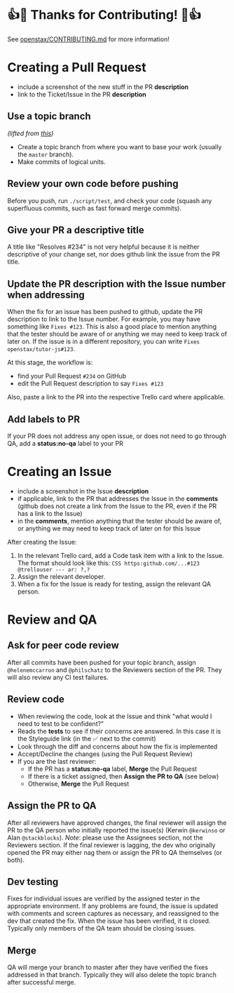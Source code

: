 # :+1::tada: Thanks for Contributing! :tada::+1:

See [openstax/CONTRIBUTING.md](https://github.com/openstax/napkin-notes/blob/master/CONTRIBUTING.md) for more information!

# Creating a Pull Request

- include a screenshot of the new stuff in the PR **description**
- link to the Ticket/Issue in the PR **description**

## Use a topic branch
*(lifted from [this](https://github.com/puppetlabs/puppet/blob/master/CONTRIBUTING.md))*

- Create a topic branch from where you want to base your work (usually the `master` branch).
- Make commits of logical units.

## Review your own code before pushing
Before you push, run `./script/test`, and check your code (squash any superfluous commits, such as fast forward merge commits).

## Give your PR a descriptive title
A title like "Resolves #234" is not very helpful because it is neither descriptive of your change set, nor does github link the issue from the PR title.

## Update the PR description with the Issue number when addressing
When the fix for an issue has been pushed to github, update the PR description to link to the Issue number. For example, you may have something like `Fixes #123`. This is also a good place to mention anything that the tester should be aware of or anything we may need to keep track of later on. If the issue is in a different repository, you can write `Fixes openstax/tutor-js#123`.

At this stage, the workflow is:

  - find your Pull Request `#234` on GitHub
  - edit the Pull Request description to say `Fixes #123`

Also, paste a link to the PR into the respective Trello card where applicable.

## Add labels to PR
If your PR does not address any open issue, or does not need to go through QA, add a **status:no-qa** label to your PR

# Creating an Issue
- include a screenshot in the Issue **description**
- if applicable, link to the PR that addresses the Issue in the **comments** (github does not create a link from the Issue to the PR, even if the PR has a link to the Issue)
- in the **comments**, mention anything that the tester should be aware of, or anything we may need to keep track of later on for this Issue

After creating the Issue:

1. In the relevant Trello card, add a Code task item with a link to the Issue. The format should look like this: `CSS https:github.com/...#123 @trellouser --- ar: ?,?`
1. Assign the relevant developer.
1. When a fix for the Issue is ready for testing, assign the relevant QA person.

# Review and QA

## Ask for peer code review
After all commits have been pushed for your topic branch, assign `@helenemccarron` and `@philschatz` to the Reviewers section of the PR. They will also review any CI test failures.

## Review code

- When reviewing the code, look at the Issue and think "what would I need to test to be confident?"
- Reads the **tests** to see if their concerns are answered. In this case it is the Styleguide link (in the :white_check_mark: next to the commit)
- Look through the diff and concerns about how the fix is implemented
- Accept/Decline the changes (using the Pull Request Review)
- If you are the last reviewer:
  - If the PR has a **status:no-qa** label, **Merge** the Pull Request
  - If there is a ticket assigned, then **Assign the PR to QA** (see below)
  - Otherwise, **Merge** the Pull Request


## Assign the PR to QA
After all reviewers have approved changes, the final reviewer will assign the PR to the QA person who initially reported the issue(s) (Kerwin `@kerwinso` or Alan `@stackblocks`). *Note*: please use the Assignees section, not the Reviewers section. If the final reviewer is lagging, the dev who originally opened the PR may either nag them or assign the PR to QA themselves (or both).

## Dev testing
Fixes for individual issues are verified by the assigned tester in the appropriate environment. If any problems are found, the issue is updated with comments and screen captures as necessary, and reassigned to the dev that created the fix. When the issue has been verified, it is closed. Typically only members of the QA team should be closing issues.

## Merge
QA will merge your branch to master after they have verified the fixes addressed in that branch. Typically they will also delete the topic branch after successful merge.


